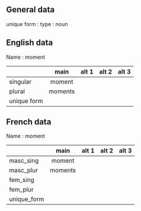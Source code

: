 ## General data

unique form :
type : noun

## English data

Name : moment

|             |  main   | alt 1 | alt 2 | alt 3 |
| :---------- | :-----: | :---: | :---: | ----- |
| singular    | moment  |       |       |       |
| plural      | moments |       |       |       |
| unique form |         |       |       |       |

## French data

Name : moment

|             |  main   | alt 1 | alt 2 | alt 3 |
| :---------- | :-----: | :---: | :---: | :---: |
| masc_sing   | moment  |       |       |       |
| masc_plur   | moments |       |       |       |
| fem_sing    |         |       |       |       |
| fem_plur    |         |       |       |       |
| unique_form |         |       |       |       |


